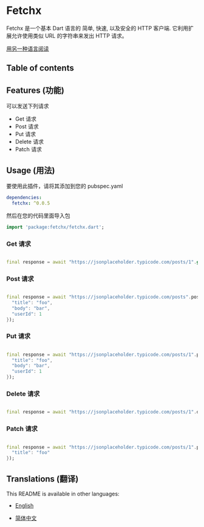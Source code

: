# Fetchx

Fetchx 是一个基本 Dart 语言的 简单, 快速, 以及安全的 HTTP 客户端. 它利用扩展允许使用类似 URL 的字符串来发出 HTTP 请求。

[用另一种语言阅读](#translations-翻译)

## Table of contents

## Features (功能)

可以发送下列请求

- Get 请求
- Post 请求
- Put 请求
- Delete 请求
- Patch 请求

## Usage (用法)

要使用此插件，请将其添加到您的 pubspec.yaml

```yaml
dependencies:
  fetchx: ^0.0.5
```

然后在您的代码里面导入包

```dart
import 'package:fetchx/fetchx.dart';
```

### Get 请求

```dart

final response = await "https://jsonplaceholder.typicode.com/posts/1".get();

```

### Post 请求

```dart

final response = await "https://jsonplaceholder.typicode.com/posts".post({
  "title": "foo",
  "body": "bar",
  "userId": 1
});

```

### Put 请求

```dart

final response = await "https://jsonplaceholder.typicode.com/posts/1".put({
  "title": "foo",
  "body": "bar",
  "userId": 1
});

```

### Delete 请求

```dart

final response = await "https://jsonplaceholder.typicode.com/posts/1".delete();

```

### Patch 请求

```dart

final response = await "https://jsonplaceholder.typicode.com/posts/1".patch({
  "title": "foo"
});

```

## Translations (翻译)

This README is available in other languages:


- [English](README.md) 

- [简体中文](README_zh_CN.md)
